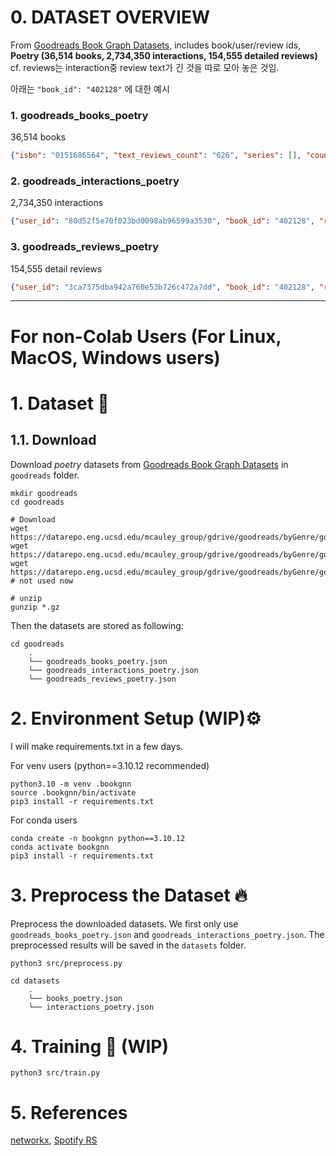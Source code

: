 # 0. DATASET OVERVIEW
From [Goodreads Book Graph Datasets](https://mengtingwan.github.io/data/goodreads.html), includes book/user/review ids, **Poetry (36,514 books, 2,734,350 interactions, 154,555 detailed reviews)**
cf. reviews는 interaction중 review text가 긴 것을 따로 모아 놓은 것임.

아래는 `"book_id": "402128"` 에 대한 예시

### 1. goodreads_books_poetry
36,514 books

```json
{"isbn": "0151686564", "text_reviews_count": "626", "series": [], "country_code": "US", "language_code": "en-US", "popular_shelves": [{"count": "15419", "name": "to-read"}, {"count": "1762", "name": "poetry"}, {"count": "302", "name": "classics"}, {"count": "187", "name": "favorites"}, {"count": "149", "name": "fiction"}, {"count": "136", "name": "cats"}, {"count": "107", "name": "animals"}, {"count": "104", "name": "owned"}, {"count": "100", "name": "books-i-own"}, {"count": "97", "name": "humor"}, {"count": "68", "name": "childrens"}, {"count": "63", "name": "currently-reading"}, {"count": "63", "name": "children"}, {"count": "55", "name": "classic"}, {"count": "46", "name": "literature"}, {"count": "45", "name": "children-s"}, {"count": "36", "name": "default"}, {"count": "31", "name": "humour"}, {"count": "31", "name": "children-s-books"}, {"count": "29", "name": "poems"}, {"count": "28", "name": "owned-books"}, {"count": "25", "name": "library"}, {"count": "25", "name": "favourites"}, {"count": "24", "name": "english"}, {"count": "23", "name": "british"}, {"count": "21", "name": "art"}, {"count": "20", "name": "childhood"}, {"count": "19", "name": "to-buy"}, {"count": "18", "name": "illustrated"}, {"count": "18", "name": "my-library"}, {"count": "18", "name": "kids"}, {"count": "18", "name": "american"}, {"count": "18", "name": "20th-century"}, {"count": "16", "name": "british-literature"}, {"count": "15", "name": "my-books"}, {"count": "14", "name": "children-s-literature"}, {"count": "12", "name": "picture-books"}, {"count": "12", "name": "home-library"}, {"count": "12", "name": "childrens-books"}, {"count": "12", "name": "childhood-favorites"}, {"count": "12", "name": "young-adult"}, {"count": "12", "name": "edward-gorey"}, {"count": "12", "name": "non-fiction"}, {"count": "11", "name": "read-in-2016"}, {"count": "11", "name": "verse"}, {"count": "11", "name": "poes\u00eda"}, {"count": "11", "name": "fantasy"}, {"count": "11", "name": "read-in-english"}, {"count": "11", "name": "own-it"}, {"count": "11", "name": "nobel"}, {"count": "10", "name": "read-in-2017"}, {"count": "10", "name": "poesia"}, {"count": "10", "name": "poetry-plays"}, {"count": "10", "name": "wish-list"}, {"count": "9", "name": "nobel-prize"}, {"count": "9", "name": "1930s"}, {"count": "9", "name": "re-read"}, {"count": "9", "name": "i-own"}, {"count": "8", "name": "2017-reading-challenge"}, {"count": "8", "name": "2016-reading-challenge"}, {"count": "8", "name": "childhood-books"}, {"count": "8", "name": "funny"}, {"count": "8", "name": "books-we-own"}, {"count": "8", "name": "read-aloud"}, {"count": "8", "name": "nonfiction"}, {"count": "7", "name": "read-in-2014"}, {"count": "7", "name": "to-read-poetry"}, {"count": "7", "name": "childrens-lit"}, {"count": "7", "name": "classic-literature"}, {"count": "7", "name": "other"}, {"count": "7", "name": "mine"}, {"count": "7", "name": "general-fiction"}, {"count": "6", "name": "read-2016"}, {"count": "6", "name": "modern-classics"}, {"count": "6", "name": "nobel-laureates"}, {"count": "6", "name": "cat"}, {"count": "6", "name": "poetry-and-plays"}, {"count": "6", "name": "kids-books"}, {"count": "6", "name": "read-alouds"}, {"count": "6", "name": "short-stories"}, {"count": "6", "name": "nobel-prize-winners"}, {"count": "6", "name": "lit"}, {"count": "6", "name": "want-to-own"}, {"count": "6", "name": "plays"}, {"count": "6", "name": "american-lit"}, {"count": "6", "name": "in-english"}, {"count": "5", "name": "read-2015"}, {"count": "5", "name": "musicals"}, {"count": "5", "name": "home"}, {"count": "5", "name": "talking-animals"}, {"count": "5", "name": "read-in-2012"}, {"count": "5", "name": "have"}, {"count": "5", "name": "adult"}, {"count": "5", "name": "modernism"}, {"count": "5", "name": "want"}, {"count": "5", "name": "read-in-2011"}, {"count": "5", "name": "t-s-eliot"}, {"count": "5", "name": "animal-fiction"}, {"count": "5", "name": "children-s-lit"}, {"count": "5", "name": "england"}], "asin": "", "is_ebook": "false", "average_rating": "4.09", "kindle_asin": "", "similar_books": ["884306", "234", "472443", "51244", "305154", "574889", "201711", "857597", "858497", "864051", "400723", "47564", "1391333", "133380", "285151"], "description": "T. S. Eliot's playful cat poems have delighted readers and cat lovers around the world ever since they were first published in 1939. They were originally composed for his godchildren, with Eliot posing as Old Possum himself, and later inspired the legendary musical Cats.", "format": "Hardcover", "link": "https://www.goodreads.com/book/show/402128.Old_Possum_s_Book_of_Practical_Cats", "authors": [{"author_id": "18540", "role": ""}, {"author_id": "21578", "role": "Illustrator"}], "publisher": "Harcourt Brace & Company", "num_pages": "56", "publication_day": "30", "isbn13": "9780151686568", "publication_month": "8", "edition_information": "Illustrated Edition", "publication_year": "1982", "url": "https://www.goodreads.com/book/show/402128.Old_Possum_s_Book_of_Practical_Cats", "image_url": "https://images.gr-assets.com/books/1327882662m/402128.jpg", "book_id": "402128", "ratings_count": "15716", "work_id": "372536", "title": "Old Possum's Book of Practical Cats", "title_without_series": "Old Possum's Book of Practical Cats"}
```
### 2. goodreads_interactions_poetry
2,734,350 interactions

```json
{"user_id": "80d52f5e70f023bd0098ab96599a3530", "book_id": "402128", "review_id": "fbd6a22a155c87a84fba7537f06cc94b", "is_read": true, "rating": 4, "review_text_incomplete": "", "date_added": "Fri Apr 19 08:15:15 -0700 2013", "date_updated": "Fri Apr 19 08:15:15 -0700 2013", "read_at": "", "started_at": ""}
```

### 3. goodreads_reviews_poetry
154,555 detail reviews

```json
{"user_id": "3ca7375dba942a760e53b726c472a7dd", "book_id": "402128", "review_id": "28423ff309bc896c071a8d9df4a10e8a", "rating": 5, "review_text": "I have three younger siblings and we grew up watching the musical Cats. We knew all the songs and attempted to do the dance moves too. I remember we used to get trouble for jumping off the sofa too. When I found out that Cats was based off of poems, I really wanted to read them. I asked for the book for Christmas one year and I read them all that day. The poems are beautifully written and actually tell stories, whereas some poems are just descriptions. I have no idea how T.S, Eliot came up with so creative and brilliant with something as familiar as the family cat. Eliot is a great writer and I would recommend this book to anyone who is looking for a break from all the intense, sophisticated poems/books they are usually reading. This book is fun and is guaranteed to brighten your day!", "date_added": "Tue Jun 12 08:59:04 -0700 2012", "date_updated": "Fri Jun 15 11:41:12 -0700 2012", "read_at": "", "started_at": "", "n_votes": 0, "n_comments": 0}

```

---
# For non-Colab Users (For Linux, MacOS, Windows users)

# 1. Dataset 📀
## 1.1. Download
Download *poetry* datasets from [Goodreads Book Graph Datasets](https://mengtingwan.github.io/data/goodreads.html) in `goodreads` folder.
```
mkdir goodreads
cd goodreads

# Download
wget https://datarepo.eng.ucsd.edu/mcauley_group/gdrive/goodreads/byGenre/goodreads_books_poetry.json.gz
wget https://datarepo.eng.ucsd.edu/mcauley_group/gdrive/goodreads/byGenre/goodreads_interactions_poetry.json.gz
wget https://datarepo.eng.ucsd.edu/mcauley_group/gdrive/goodreads/byGenre/goodreads_reviews_poetry.json.gz # not used now

# unzip
gunzip *.gz
```

Then the datasets are stored as following:
```
cd goodreads
    .
    └── goodreads_books_poetry.json
    └── goodreads_interactions_poetry.json
    └── goodreads_reviews_poetry.json
```

# 2. Environment Setup (WIP)⚙️
I will make requirements.txt in a few days.

For venv users (python==3.10.12 recommended)
```
python3.10 -m venv .bookgnn
source .bookgnn/bin/activate
pip3 install -r requirements.txt
```

For conda users
```
conda create -n bookgnn python==3.10.12
conda activate bookgnn
pip3 install -r requirements.txt
```


# 3. Preprocess the Dataset 🔥
Preprocess the downloaded datasets. We first only use `goodreads_books_poetry.json` and `goodreads_interactions_poetry.json`. The preprocessed results will be saved in the `datasets` folder.

```
python3 src/preprocess.py

cd datasets
    .
    └── books_poetry.json
    └── interactions_poetry.json
```

# 4. Training 🚀 (WIP)

```
python3 src/train.py
```

# 5. References

[networkx](https://medium.com/@harshkjoya/connecting-the-dots-creating-network-graphs-from-pandas-dataframes-with-networkx-9c4fb60089cf), [Spotify RS](https://medium.com/stanford-cs224w/spotify-track-neural-recommender-system-51d266e31e16)